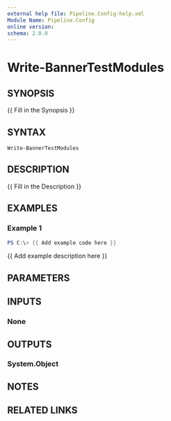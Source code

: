 ```yaml
---
external help file: Pipeline.Config-help.xml
Module Name: Pipeline.Config
online version:
schema: 2.0.0
---
```


# Write-BannerTestModules

## SYNOPSIS
{{ Fill in the Synopsis }}

## SYNTAX

```
Write-BannerTestModules
```

## DESCRIPTION
{{ Fill in the Description }}

## EXAMPLES

### Example 1
```powershell
PS C:\> {{ Add example code here }}
```

{{ Add example description here }}

## PARAMETERS

## INPUTS

### None

## OUTPUTS

### System.Object
## NOTES

## RELATED LINKS
